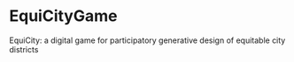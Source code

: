 # EquiCityGame
EquiCity: a digital game for participatory generative design of equitable city districts
